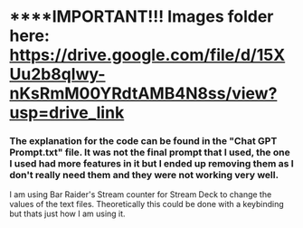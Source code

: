 # ****IMPORTANT!!! Images folder here: https://drive.google.com/file/d/15XUu2b8qIwy-nKsRmM00YRdtAMB4N8ss/view?usp=drive_link

### The explanation for the code can be found in the "Chat GPT Prompt.txt" file. It was not the final prompt that I used, the one I used had more features in it but I ended up removing them as I don't really need them and they were not working very well.

I am using Bar Raider's Stream counter for Stream Deck to change the values of the text files. Theoretically this could be done with a keybinding but thats just how I am using it.
